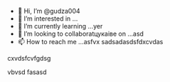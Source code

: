 - 👋 Hi, I’m @gudza004
- 👀 I’m interested in ...
- 🌱 I’m currently learning ...yer
- 💞️ I’m looking to collaboratцукаівe on ...asd
- 📫 How to reach me ...asfvx
sadsadasdsfdxcvdas
<!---sadcxc
gudza004/gudza004 is n,a ✨ special ✨ repository because its `README.md` (this file) appears on your GitHub profile.
You can click the Preview link to take a ladsook at you3113r changes.
--->cxvdsfcvfgdsg
vbvsd
fasasd
